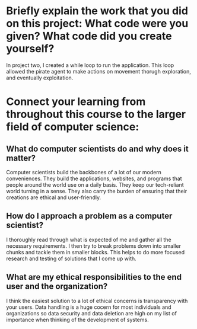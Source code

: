 # Briefly explain the work that you did on this project: What code were you given? What code did you create yourself?

In project two, I created a while loop to run the application.
This loop allowed the pirate agent to make actions on movement thorugh exploration, and eventually exploitation.

# Connect your learning from throughout this course to the larger field of computer science:

## What do computer scientists do and why does it matter?

Computer scientists build the backbones of a lot of our modern conveniences. They build the applications, websites, 
and programs that people around the world use on a daily basis. They keep our tech-reliant world turning in a sense.
They also carry the burden of ensuring that their creations are ethical and user-friendly.

## How do I approach a problem as a computer scientist?

I thoroughly read through what is expected of me and gather all the necessary requirements.
I then try to break problems down into smaller chunks and tackle them in smaller blocks.
This helps to do more focused research and testing of solutions that I come up with.

## What are my ethical responsibilities to the end user and the organization?

I think the easiest solution to a lot of ethical concerns is transparency with your users.
Data handling is a huge cocern for most individuals and organizations so data security and data deletion
are high on my list of importance when thinking of the development of systems.
